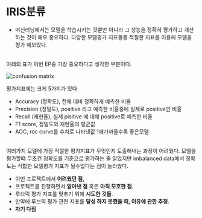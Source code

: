 # IRIS분류  
- 머신러닝에서는 모델을 학습시키는 것뿐만 아니라 그 성능을 정확히 평가하고 개선하는 것이 매우 중요하다.
다양한 모델평가 지표들중 적절한 지표를 이용해 모델을 평가 해보았다. 
<br/>
아래의 표가 이번 EP중 가장 중요하다고 생각한 부분이다.  

![confusion matrix](https://user-images.githubusercontent.com/80939966/149075756-7f64f470-1df1-4bf9-809f-3efbdf782230.PNG)

평가지표에는 크게 5가지가 있다
- Accuracy (정확도), 전체 대비 정확하게 예측한 비율
- Precision (정밀도), positive 라고 예측한 비율중에 실제로 positive인 비율
- Recall (재현율), 실제 pisitive 에 대해 positive로 예측한 비율
- F1 score, 정밀도와 재현율의 평균값
- AOC, roc curve를 수치로 나타낸값 1에가까울수록 좋은모델

  
<br/>
여러가지 모델에 가장 적절한 평가지표가 무엇인지 도출해내는 과정이 어려웠다.
모델을 평가할떄 무조건 정확도를 기준으로 평가하는 줄 알았지만 imbalanced data에서 정확도는 적합한 모델평가 지표가 될수없다는
점이 놀라웠다.


- 이번 프로젝트에서 **어려웠던 점,**
- 프로젝트를 진행하면서 **알아낸 점** 혹은 **아직 모호한 점**.
- 루브릭 평가 지표를 맞추기 위해 **시도한 것들**.
- 만약에 루브릭 평가 관련 지표를 **달성 하지 못했을 때, 이유에 관한 추정**.
- **자기 다짐**
